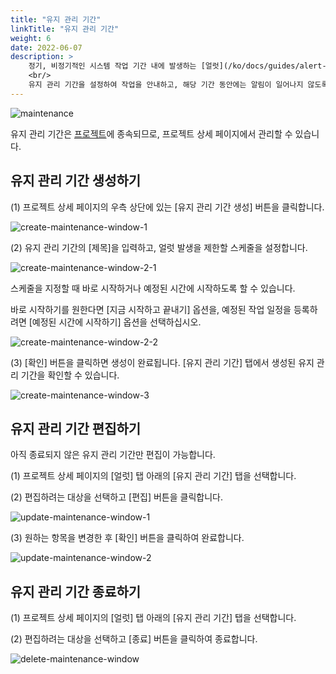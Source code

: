 ```yaml
---
title: "유지 관리 기간"
linkTitle: "유지 관리 기간"
weight: 6
date: 2022-06-07
description: >
    정기, 비정기적인 시스템 작업 기간 내에 발생하는 [얼럿](/ko/docs/guides/alert-manager/alert/)에 대하여서는 [알림](/ko/docs/guides/alert-manager/notification/) 발송을 차단해야 할 필요가 있습니다.
    <br/>
    유지 관리 기간을 설정하여 작업을 안내하고, 해당 기간 동안에는 알림이 일어나지 않도록 차단할 수 있습니다.
---
```



![maintenance](/ko/docs/guides/alert-manager/maintenance-img/maintenance.png)


유지 관리 기간은 [프로젝트](/ko/docs/guides/project/project/)에 종속되므로, 프로젝트 상세 페이지에서 관리할 수 있습니다.

## 유지 관리 기간 생성하기

(1) 프로젝트 상세 페이지의 우측 상단에 있는 [유지 관리 기간 생성] 버튼을 클릭합니다.

![create-maintenance-window-1](/ko/docs/guides/alert-manager/maintenance-img/create-maintenance-window-1.png)

(2) 유지 관리 기간의 [제목]을 입력하고, 얼럿 발생을 제한할 스케줄을 설정합니다.

![create-maintenance-window-2-1](/ko/docs/guides/alert-manager/maintenance-img/create-maintenance-window-2-1.png)

스케줄을 지정할 때 바로 시작하거나 예정된 시간에 시작하도록 할 수 있습니다.

바로 시작하기를 원한다면 [지금 시작하고 끝내기] 옵션을, 예정된 작업 일정을 등록하려면 [예정된 시간에 시작하기] 옵션을 선택하십시오.

![create-maintenance-window-2-2](/ko/docs/guides/alert-manager/maintenance-img/create-maintenance-window-2-2.png)


(3) [확인] 버튼을 클릭하면 생성이 완료됩니다. [유지 관리 기간] 탭에서 생성된 유지 관리 기간을 확인할 수 있습니다.

![create-maintenance-window-3](/ko/docs/guides/alert-manager/maintenance-img/create-maintenance-window-3.png)


## 유지 관리 기간 편집하기

아직 종료되지 않은 유지 관리 기간만 편집이 가능합니다.

(1) 프로젝트 상세 페이지의 [얼럿] 탭 아래의 [유지 관리 기간] 탭을 선택합니다.

(2) 편집하려는 대상을 선택하고 [편집] 버튼을 클릭합니다.

![update-maintenance-window-1](/ko/docs/guides/alert-manager/maintenance-img/update-maintenance-window-1.png)


(3) 원하는 항목을 변경한 후 [확인] 버튼을 클릭하여 완료합니다.

![update-maintenance-window-2](/ko/docs/guides/alert-manager/maintenance-img/update-maintenance-window-2.png)


## 유지 관리 기간 종료하기

(1) 프로젝트 상세 페이지의 [얼럿] 탭 아래의 [유지 관리 기간] 탭을 선택합니다.

(2) 편집하려는 대상을 선택하고 [종료] 버튼을 클릭하여 종료합니다.

![delete-maintenance-window](/ko/docs/guides/alert-manager/maintenance-img/delete-maintenance-window.png)

